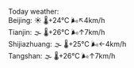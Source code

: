 Today weather:  
Beijing: ☀️ 🌡️+24°C 🌬️↖4km/h  
Tianjin: 🌫  🌡️+26°C 🌬️↑7km/h  
Shijiazhuang: 🌫  🌡️+25°C 🌬️←4km/h  
Tangshan: 🌫  🌡️+26°C 🌬️↑7km/h  
